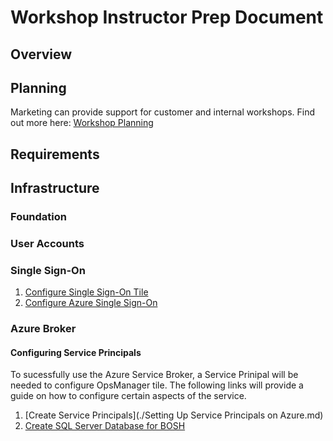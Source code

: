 # Workshop Instructor Prep Document

## Overview

## Planning
Marketing can provide support for customer and internal workshops.  Find out more here: [Workshop Planning](https://sites.google.com/s/0B6Jk5m_gHo_AVml1cURWeVFISjA/p/0B6Jk5m_gHo_AbnZIMWlkY0dvT2s/edit)

## Requirements

## Infrastructure

### Foundation

### User Accounts


### Single Sign-On

1. [Configure Single Sign-On Tile]()
2. [Configure Azure Single Sign-On]()

### Azure Broker

#### Configuring Service Principals
To sucessfully use the Azure Service Broker, a Service Prinipal will be needed to configure OpsManager tile.  The following links will provide a guide on how to configure certain aspects of the service.

1. [Create Service Principals](./Setting Up Service Principals on Azure.md)
2. [Create SQL Server Database for BOSH]()